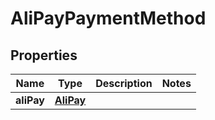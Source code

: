 

# AliPayPaymentMethod

## Properties

Name | Type | Description | Notes
------------ | ------------- | ------------- | -------------
**aliPay** | [**AliPay**](AliPay.md) |  | 



